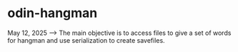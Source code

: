 # odin-hangman

May 12, 2025 --> The main objective is to access files to give a set of words for hangman and use serialization to create savefiles.